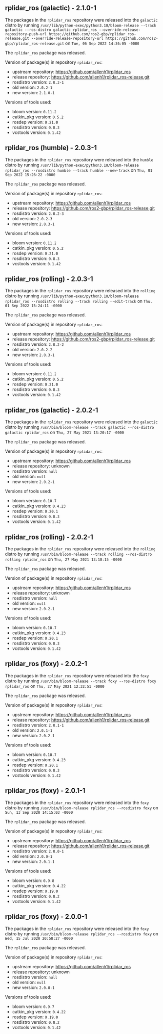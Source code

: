 ## rplidar_ros (galactic) - 2.1.0-1

The packages in the `rplidar_ros` repository were released into the `galactic` distro by running `/usr/lib/python-exec/python3.10/bloom-release --track galactic --ros-distro galactic rplidar_ros --override-release-repository-push-url https://github.com/ros2-gbp/rplidar_ros-release.git --override-release-repository-url https://github.com/ros2-gbp/rplidar_ros-release.git` on `Tue, 06 Sep 2022 14:36:05 -0000`

The `rplidar_ros` package was released.

Version of package(s) in repository `rplidar_ros`:

- upstream repository: https://github.com/allenh1/rplidar_ros
- release repository: https://github.com/allenh1/rplidar_ros-release.git
- rosdistro version: `2.0.3-1`
- old version: `2.0.2-1`
- new version: `2.1.0-1`

Versions of tools used:

- bloom version: `0.11.2`
- catkin_pkg version: `0.5.2`
- rosdep version: `0.21.0`
- rosdistro version: `0.8.3`
- vcstools version: `0.1.42`


## rplidar_ros (humble) - 2.0.3-1

The packages in the `rplidar_ros` repository were released into the `humble` distro by running `/usr/lib/python-exec/python3.10/bloom-release rplidar_ros --rosdistro humble --track humble --new-track` on `Thu, 01 Sep 2022 15:26:22 -0000`

The `rplidar_ros` package was released.

Version of package(s) in repository `rplidar_ros`:

- upstream repository: https://github.com/allenh1/rplidar_ros
- release repository: https://github.com/ros2-gbp/rplidar_ros-release.git
- rosdistro version: `2.0.2-3`
- old version: `2.0.2-3`
- new version: `2.0.3-1`

Versions of tools used:

- bloom version: `0.11.2`
- catkin_pkg version: `0.5.2`
- rosdep version: `0.21.0`
- rosdistro version: `0.8.3`
- vcstools version: `0.1.42`


## rplidar_ros (rolling) - 2.0.3-1

The packages in the `rplidar_ros` repository were released into the `rolling` distro by running `/usr/lib/python-exec/python3.10/bloom-release rplidar_ros --rosdistro rolling --track rolling --edit-track` on `Thu, 01 Sep 2022 15:24:11 -0000`

The `rplidar_ros` package was released.

Version of package(s) in repository `rplidar_ros`:

- upstream repository: https://github.com/allenh1/rplidar_ros
- release repository: https://github.com/ros2-gbp/rplidar_ros-release.git
- rosdistro version: `2.0.2-2`
- old version: `2.0.2-2`
- new version: `2.0.3-1`

Versions of tools used:

- bloom version: `0.11.2`
- catkin_pkg version: `0.5.2`
- rosdep version: `0.21.0`
- rosdistro version: `0.8.3`
- vcstools version: `0.1.42`


## rplidar_ros (galactic) - 2.0.2-1

The packages in the `rplidar_ros` repository were released into the `galactic` distro by running `/usr/bin/bloom-release --track galactic --ros-distro galactic rplidar_ros` on `Thu, 27 May 2021 13:20:17 -0000`

The `rplidar_ros` package was released.

Version of package(s) in repository `rplidar_ros`:

- upstream repository: https://github.com/allenh1/rplidar_ros
- release repository: unknown
- rosdistro version: `null`
- old version: `null`
- new version: `2.0.2-1`

Versions of tools used:

- bloom version: `0.10.7`
- catkin_pkg version: `0.4.23`
- rosdep version: `0.20.1`
- rosdistro version: `0.8.3`
- vcstools version: `0.1.42`


## rplidar_ros (rolling) - 2.0.2-1

The packages in the `rplidar_ros` repository were released into the `rolling` distro by running `/usr/bin/bloom-release --track rolling --ros-distro rolling rplidar_ros` on `Thu, 27 May 2021 13:18:15 -0000`

The `rplidar_ros` package was released.

Version of package(s) in repository `rplidar_ros`:

- upstream repository: https://github.com/allenh1/rplidar_ros
- release repository: unknown
- rosdistro version: `null`
- old version: `null`
- new version: `2.0.2-1`

Versions of tools used:

- bloom version: `0.10.7`
- catkin_pkg version: `0.4.23`
- rosdep version: `0.20.1`
- rosdistro version: `0.8.3`
- vcstools version: `0.1.42`


## rplidar_ros (foxy) - 2.0.2-1

The packages in the `rplidar_ros` repository were released into the `foxy` distro by running `/usr/bin/bloom-release --track foxy --ros-distro foxy rplidar_ros` on `Thu, 27 May 2021 12:32:51 -0000`

The `rplidar_ros` package was released.

Version of package(s) in repository `rplidar_ros`:

- upstream repository: https://github.com/allenh1/rplidar_ros
- release repository: https://github.com/allenh1/rplidar_ros-release.git
- rosdistro version: `2.0.1-1`
- old version: `2.0.1-1`
- new version: `2.0.2-1`

Versions of tools used:

- bloom version: `0.10.7`
- catkin_pkg version: `0.4.23`
- rosdep version: `0.20.1`
- rosdistro version: `0.8.3`
- vcstools version: `0.1.42`


## rplidar_ros (foxy) - 2.0.1-1

The packages in the `rplidar_ros` repository were released into the `foxy` distro by running `/usr/bin/bloom-release rplidar_ros --rosdistro foxy` on `Sun, 13 Sep 2020 14:15:03 -0000`

The `rplidar_ros` package was released.

Version of package(s) in repository `rplidar_ros`:

- upstream repository: https://github.com/allenh1/rplidar_ros
- release repository: https://github.com/allenh1/rplidar_ros-release.git
- rosdistro version: `2.0.0-1`
- old version: `2.0.0-1`
- new version: `2.0.1-1`

Versions of tools used:

- bloom version: `0.9.8`
- catkin_pkg version: `0.4.22`
- rosdep version: `0.19.0`
- rosdistro version: `0.8.2`
- vcstools version: `0.1.42`


## rplidar_ros (foxy) - 2.0.0-1

The packages in the `rplidar_ros` repository were released into the `foxy` distro by running `/usr/bin/bloom-release rplidar_ros --rosdistro foxy` on `Wed, 15 Jul 2020 20:58:27 -0000`

The `rplidar_ros` package was released.

Version of package(s) in repository `rplidar_ros`:

- upstream repository: https://github.com/allenh1/rplidar_ros
- release repository: unknown
- rosdistro version: `null`
- old version: `null`
- new version: `2.0.0-1`

Versions of tools used:

- bloom version: `0.9.7`
- catkin_pkg version: `0.4.22`
- rosdep version: `0.19.0`
- rosdistro version: `0.8.2`
- vcstools version: `0.1.42`



